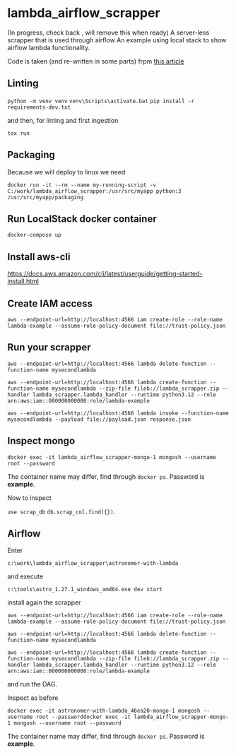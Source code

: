 # lambda_airflow_scrapper
(In progress, check back , will remove this when ready) A server-less scrapper that is used through airflow
An example using local stack to show airflow lambda functionality.

Code is taken (and re-written in some parts) frpm [this article](https://iwebdatascrapingservices.medium.com/how-to-scrape-news-content-from-popular-news-sites-636eea9db9a0)

## Linting

`python -m venv venv`
`venv\Scripts\activate.bat`
`pip install -r requirements-dev.txt`

and then, for linting and first ingestion

`tox run`

## Packaging

Because we will deploy to linux we need

`docker run -it --rm --name my-running-script -v C:/work/lambda_airflow_scrapper:/usr/src/myapp python:3 /usr/src/myapp/packaging`

## Run LocalStack docker container

`docker-compose up`

## Install aws-cli

https://docs.aws.amazon.com/cli/latest/userguide/getting-started-install.html

## Create IAM access

`aws --endpoint-url=http://localhost:4566 iam create-role --role-name lambda-example --assume-role-policy-document file://trust-policy.json`


## Run your scrapper

`aws --endpoint-url=http://localhost:4566 lambda delete-function --function-name mysecondlambda`

`aws --endpoint-url=http://localhost:4566 lambda create-function --function-name mysecondlambda --zip-file fileb://lambda_scrapper.zip --handler lambda_scrapper.lambda_handler --runtime python3.12 --role arn:aws:iam::000000000000:role/lambda-example`

`aws --endpoint-url=http://localhost:4566 lambda invoke --function-name mysecondlambda --payload file://payload.json response.json`

## Inspect mongo

`docker exec -it lambda_airflow_scrapper-mongo-1 mongosh --username root --password`


The container name may differ, find through `docker ps`. Password is **example**.

Now to inspect

`use scrap_db`
`db.scrap_col.find({})`.

## Airflow

Enter

`c:\work\lambda_airflow_scrapper\astronomer-with-lambda`

and execute

`c:\tools\astro_1.27.1_windows_amd64.exe dev start`

install again the scrapper

`aws --endpoint-url=http://localhost:4566 iam create-role --role-name lambda-example --assume-role-policy-document file://trust-policy.json`

`aws --endpoint-url=http://localhost:4566 lambda delete-function --function-name mysecondlambda`

`aws --endpoint-url=http://localhost:4566 lambda create-function --function-name mysecondlambda --zip-file fileb://lambda_scrapper.zip --handler lambda_scrapper.lambda_handler --runtime python3.12 --role arn:aws:iam::000000000000:role/lambda-example`

and run the DAG.

Inspect as before

`docker exec -it astronomer-with-lambda_46ea20-mongo-1 mongosh --username root --passworddocker exec -it lambda_airflow_scrapper-mongo-1 mongosh --username root --password`

The container name may differ, find through `docker ps`. Password is **example**.